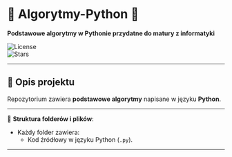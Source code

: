 # 🌟 Algorytmy-Python 🌟

**Podstawowe algorytmy w Pythonie przydatne do matury z informatyki**

![License](https://img.shields.io/github/license/patryksuwart/Algorytmy-Python?style=for-the-badge)  
![Stars](https://img.shields.io/github/stars/patryksuwart/Algorytmy-Python?style=for-the-badge)

---

## 📖 Opis projektu

Repozytorium zawiera **podstawowe algorytmy** napisane w języku **Python**.

---

📂 **Struktura folderów i plików**:
- Każdy folder zawiera:
  - Kod źródłowy w języku Python (`.py`).

---
